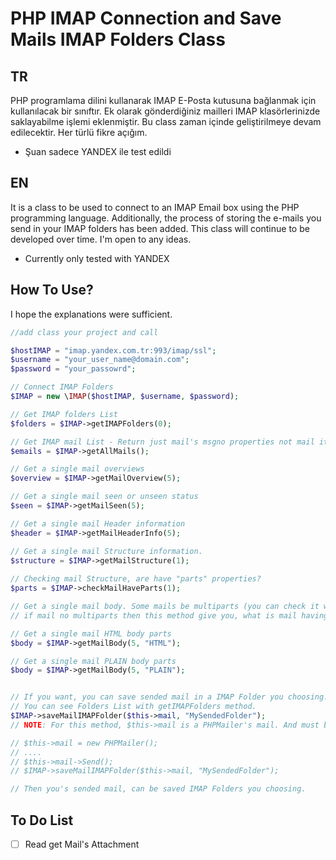 # PHP IMAP Connection and Save Mails IMAP Folders Class


## TR
PHP programlama dilini kullanarak IMAP E-Posta kutusuna bağlanmak için kullanılacak bir sınıftır. Ek olarak gönderdiğiniz mailleri IMAP klasörlerinizde saklayabilme işlemi eklenmiştir. Bu class zaman içinde geliştirilmeye devam edilecektir. Her türlü fikre açığım.
* Şuan sadece YANDEX ile test edildi


## EN
It is a class to be used to connect to an IMAP Email box using the PHP programming language. Additionally, the process of storing the e-mails you send in your IMAP folders has been added. This class will continue to be developed over time. I'm open to any ideas.
* Currently only tested with YANDEX

## How To Use?

I hope the explanations were sufficient.

```php
//add class your project and call

$hostIMAP = "imap.yandex.com.tr:993/imap/ssl";
$username = "your_user_name@domain.com";
$password = "your_passowrd";

// Connect IMAP Folders
$IMAP = new \IMAP($hostIMAP, $username, $password);

// Get IMAP folders List
$folders = $IMAP->getIMAPFolders(0);

// Get IMAP mail List - Return just mail's msgno properties not mail itself
$emails = $IMAP->getAllMails();

// Get a single mail overviews
$overview = $IMAP->getMailOverview(5); 

// Get a single mail seen or unseen status
$seen = $IMAP->getMailSeen(5); 

// Get a single mail Header information
$header = $IMAP->getMailHeaderInfo(5);

// Get a single mail Structure information. 
$structure = $IMAP->getMailStructure(1);
                    
// Checking mail Structure, are have "parts" properties?
$parts = $IMAP->checkMailHaveParts(1);

// Get a single mail body. Some mails be multiparts (you can check it with checkMailHaveParts method ) and you must choose which want to one seeing.
// if mail no multiparts then this method give you, what is mail having.

// Get a single mail HTML body parts
$body = $IMAP->getMailBody(5, "HTML");

// Get a single mail PLAIN body parts
$body = $IMAP->getMailBody(5, "PLAIN");


// If you want, you can save sended mail in a IMAP Folder you choosing. If dont choose, mails save "Sent" folder. 
// You can see Folders List with getIMAPFolders method.
$IMAP->saveMailIMAPFolder($this->mail, "MySendedFolder");
// NOTE: For this method, $this->mail is a PHPMailer's mail. And must be like 

// $this->mail = new PHPMailer(); 
// ....
// $this->mail->Send();
// $IMAP->saveMailIMAPFolder($this->mail, "MySendedFolder");

// Then you's sended mail, can be saved IMAP Folders you choosing.


```

## To Do List

- [ ]  Read get Mail's Attachment



